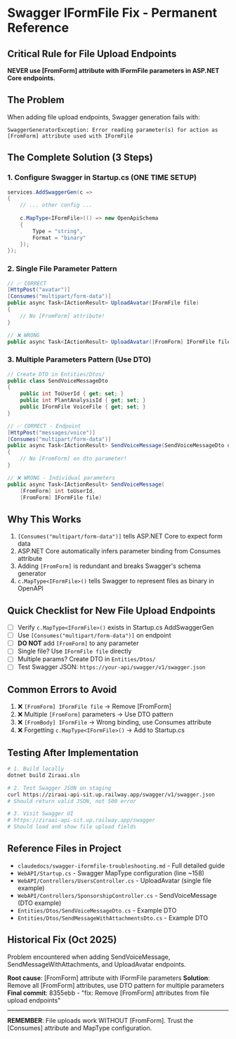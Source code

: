 # Swagger IFormFile Fix - Permanent Reference

## Critical Rule for File Upload Endpoints

**NEVER use [FromForm] attribute with IFormFile parameters in ASP.NET Core endpoints.**

## The Problem

When adding file upload endpoints, Swagger generation fails with:
```
SwaggerGeneratorException: Error reading parameter(s) for action as [FromForm] attribute used with IFormFile
```

## The Complete Solution (3 Steps)

### 1. Configure Swagger in Startup.cs (ONE TIME SETUP)

```csharp
services.AddSwaggerGen(c =>
{
    // ... other config ...
    
    c.MapType<IFormFile>(() => new OpenApiSchema
    {
        Type = "string",
        Format = "binary"
    });
});
```

### 2. Single File Parameter Pattern

```csharp
// ✅ CORRECT
[HttpPost("avatar")]
[Consumes("multipart/form-data")]
public async Task<IActionResult> UploadAvatar(IFormFile file)
{
    // No [FromForm] attribute!
}

// ❌ WRONG
public async Task<IActionResult> UploadAvatar([FromForm] IFormFile file)
```

### 3. Multiple Parameters Pattern (Use DTO)

```csharp
// Create DTO in Entities/Dtos/
public class SendVoiceMessageDto
{
    public int ToUserId { get; set; }
    public int PlantAnalysisId { get; set; }
    public IFormFile VoiceFile { get; set; }
}

// ✅ CORRECT - Endpoint
[HttpPost("messages/voice")]
[Consumes("multipart/form-data")]
public async Task<IActionResult> SendVoiceMessage(SendVoiceMessageDto dto)
{
    // No [FromForm] on dto parameter!
}

// ❌ WRONG - Individual parameters
public async Task<IActionResult> SendVoiceMessage(
    [FromForm] int toUserId,
    [FromForm] IFormFile file)
```

## Why This Works

1. `[Consumes("multipart/form-data")]` tells ASP.NET Core to expect form data
2. ASP.NET Core automatically infers parameter binding from Consumes attribute
3. Adding `[FromForm]` is redundant and breaks Swagger's schema generator
4. `c.MapType<IFormFile>()` tells Swagger to represent files as binary in OpenAPI

## Quick Checklist for New File Upload Endpoints

- [ ] Verify `c.MapType<IFormFile>()` exists in Startup.cs AddSwaggerGen
- [ ] Use `[Consumes("multipart/form-data")]` on endpoint
- [ ] **DO NOT** add `[FromForm]` to any parameter
- [ ] Single file? Use `IFormFile file` directly
- [ ] Multiple params? Create DTO in `Entities/Dtos/`
- [ ] Test Swagger JSON: `https://your-api/swagger/v1/swagger.json`

## Common Errors to Avoid

1. ❌ `[FromForm] IFormFile file` → Remove [FromForm]
2. ❌ Multiple `[FromForm]` parameters → Use DTO pattern
3. ❌ `[FromBody] IFormFile` → Wrong binding, use Consumes attribute
4. ❌ Forgetting `c.MapType<IFormFile>()` → Add to Startup.cs

## Testing After Implementation

```bash
# 1. Build locally
dotnet build Ziraai.sln

# 2. Test Swagger JSON on staging
curl https://ziraai-api-sit.up.railway.app/swagger/v1/swagger.json
# Should return valid JSON, not 500 error

# 3. Visit Swagger UI
# https://ziraai-api-sit.up.railway.app/swagger
# Should load and show file upload fields
```

## Reference Files in Project

- `claudedocs/swagger-iformfile-troubleshooting.md` - Full detailed guide
- `WebAPI/Startup.cs` - Swagger MapType configuration (line ~158)
- `WebAPI/Controllers/UsersController.cs` - UploadAvatar (single file example)
- `WebAPI/Controllers/SponsorshipController.cs` - SendVoiceMessage (DTO example)
- `Entities/Dtos/SendVoiceMessageDto.cs` - Example DTO
- `Entities/Dtos/SendMessageWithAttachmentsDto.cs` - Example DTO

## Historical Fix (Oct 2025)

Problem encountered when adding SendVoiceMessage, SendMessageWithAttachments, and UploadAvatar endpoints.

**Root cause**: [FromForm] attribute with IFormFile parameters
**Solution**: Remove all [FromForm] attributes, use DTO pattern for multiple parameters
**Final commit**: 8355ebb - "fix: Remove [FromForm] attributes from file upload endpoints"

---

**REMEMBER**: File uploads work WITHOUT [FromForm]. Trust the [Consumes] attribute and MapType configuration.
